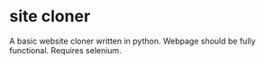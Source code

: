 # site cloner
A basic website cloner written in python. Webpage should be fully functional. Requires selenium.
